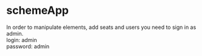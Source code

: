 # schemeApp
In order to manipulate elements, add seats and users you need to sign in as admin.
<br/>
login: admin
<br/>
password: admin
